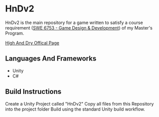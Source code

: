 # HnDv2

HnDv2 is the main repository for a game written to satisfy a course requirement ([SWE 6753 - Game Design & Development](https://ccse.kennesaw.edu/swegd/courses.php)) of my Master's Program.

[High And Dry Offical Page](https://sites.google.com/view/highanddry)

## Languages And Frameworks

* Unity
* C#

## Build Instructions

Create a Unity Project called "HnDv2"
Copy all files from this Repository into the project folder
Build using the standard Unity build workflow.
